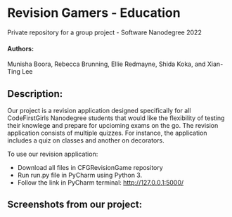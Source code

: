 # Revision Gamers - Education

Private repository for a group project - Software Nanodegree 2022

#### Authors:
Munisha Boora, Rebecca Brunning, Ellie Redmayne, Shida Koka, and Xian-Ting Lee



## Description:
Our project is a revision application designed specifically for all CodeFirstGirls Nanodegree students that would like the flexibility of testing their knowlege and prepare for upcioming exams on the go. The revision application consists of multiple quizzes. For instance, the application includes a quiz on classes and another on decorators.

To use our revision application:

- Download all files in CFGRevisionGame repository
- Run run.py file in PyCharm using Python 3.
- Follow the link in PyCharm terminal: http://127.0.0.1:5000/



## Screenshots from our project:
